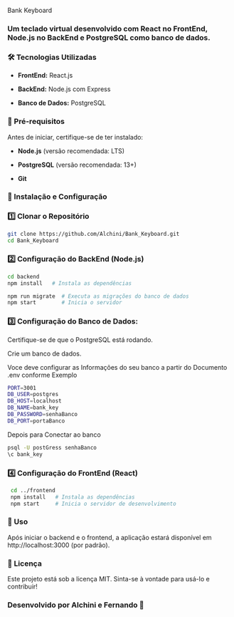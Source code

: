 Bank Keyboard

### Um teclado virtual desenvolvido com React no FrontEnd, Node.js no BackEnd e PostgreSQL como banco de dados.

### 🛠 Tecnologias Utilizadas

- **FrontEnd:** React.js

- **BackEnd:** Node.js com Express

- **Banco de Dados:** PostgreSQL

### 📌 Pré-requisitos

Antes de iniciar, certifique-se de ter instalado:

- **Node.js** (versão recomendada: LTS)

- **PostgreSQL** (versão recomendada: 13+)

- **Git**

### 🚀 Instalação e Configuração

### 1️⃣ Clonar o Repositório

```sh
git clone https://github.com/Alchini/Bank_Keyboard.git
cd Bank_Keyboard
```

### 2️⃣ Configuração do BackEnd (Node.js)

```sh
cd backend
npm install   # Instala as dependências
```
```sh
npm run migrate  # Executa as migrações do banco de dados
npm start        # Inicia o servidor
```

### 3️⃣ Configuração do Banco de Dados:

Certifique-se de que o PostgreSQL está rodando.

Crie um banco de dados.

Voce deve configurar as Informações do seu banco a partir do Documento .env conforme Exemplo

```sh
PORT=3001
DB_USER=postgres
DB_HOST=localhost
DB_NAME=bank_key
DB_PASSWORD=senhaBanco
DB_PORT=portaBanco
```

Depois para Conectar ao banco

```sh
psql -U postGress senhaBanco
\c bank_key
```

### 4️⃣ Configuração do FrontEnd (React)

```sh
 cd ../frontend
 npm install   # Instala as dependências
 npm start     # Inicia o servidor de desenvolvimento
```

### 🎯 Uso

Após iniciar o backend e o frontend, a aplicação estará disponível em http://localhost:3000 (por padrão).

### 📜 Licença

Este projeto está sob a licença MIT. Sinta-se à vontade para usá-lo e contribuir!

### Desenvolvido por Alchini e Fernando 🚀
